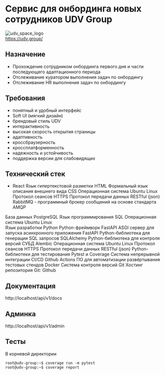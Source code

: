 # Сервис для онбординга новых сотрудников UDV Group
![udv_space_logo](https://github.com/stirk1337/udv-onboarding/assets/63664630/6d67bcf9-b2d2-4bec-aa33-22e20766a4c1)  
https://udv.group/

## Назначение
* Прохождение сотрудником онбординга первого дня и части последующего адаптационного периода 
* Отслеживание куратором выполнения задач по онбордингу
* Отслеживание HR выполнения задач по онбордингу

## Требования
* понятный и удобный интерфейс
* Soft UI (мягкий дизайн)
* брендовый стиль UDV
* интерактивность 
* высокая скорость открытия страницы
* адаптивность
* кроссбраузерность
* кроссплатформенность
* надежность и устойчивость
* поддержка версии для слабовидящих

## Технический стек
- React
Язык гипертекстовой разметки HTML
Формальный язык описания внешнего вида CSS
Операционная система Ubuntu Linux
Протокол сеансов HTTPS
Протокол передачи данных RESTful (json)
RabbitMQ - программный брокер сообщений на основе стандарта AMQP

База данных PostgreSQL
Язык программирования SQL
Операционная система Ubuntu Linux		
Язык разработки Python
Python-фреймворк FastAPI
ASGI сервер для запуска асинхронного приложения FastAPI
Python-библиотека для генерации SQL запросов SQLAlchemy
Python-библиотека для контроля версий СУБД Alembic
Операционная система Ubuntu Linux
Протокол сеансов HTTPS
Протокол передачи данных RESTful (json)
Python-библиотеки для тестирования Pytest и Coverage
Система непрерывной интеграции CI/CD Github Actions
ПО для автоматизации развёртывания тестовых стендов Docker
Система контроля версий Git
Хостинг репозитория Git: Github

## Документация

http://localhost/api/v1/docs 

## Админка

http://localhost/api/v1/admin

## Тесты

В корневой директории
```console
root@udv-group:~$ coverage run -m pytest
root@udv-group:~$ coverage report
```
